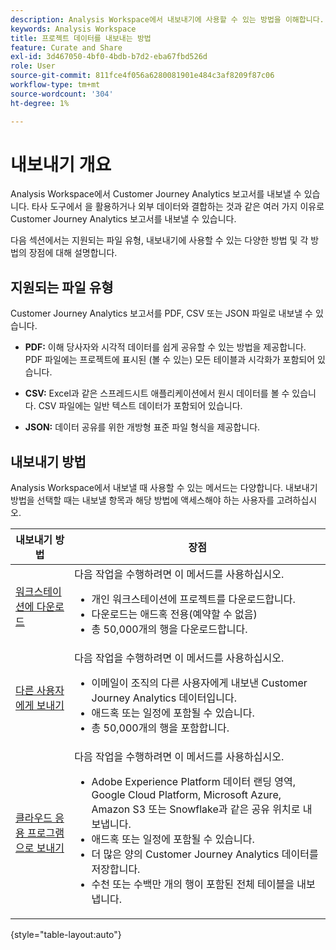 ```yaml
---
description: Analysis Workspace에서 내보내기에 사용할 수 있는 방법을 이해합니다.
keywords: Analysis Workspace
title: 프로젝트 데이터를 내보내는 방법
feature: Curate and Share
exl-id: 3d467050-4bf0-4bdb-b7d2-eba67fbd526d
role: User
source-git-commit: 811fce4f056a6280081901e484c3af8209f87c06
workflow-type: tm+mt
source-wordcount: '304'
ht-degree: 1%

---
```


# 내보내기 개요

Analysis Workspace에서 Customer Journey Analytics 보고서를 내보낼 수 있습니다. 타사 도구에서 을 활용하거나 외부 데이터와 결합하는 것과 같은 여러 가지 이유로 Customer Journey Analytics 보고서를 내보낼 수 있습니다.

다음 섹션에서는 지원되는 파일 유형, 내보내기에 사용할 수 있는 다양한 방법 및 각 방법의 장점에 대해 설명합니다.

## 지원되는 파일 유형

Customer Journey Analytics 보고서를 PDF, CSV 또는 JSON 파일로 내보낼 수 있습니다.

* **PDF:** 이해 당사자와 시각적 데이터를 쉽게 공유할 수 있는 방법을 제공합니다. PDF 파일에는 프로젝트에 표시된 (볼 수 있는) 모든 테이블과 시각화가 포함되어 있습니다.

* **CSV:** Excel과 같은 스프레드시트 애플리케이션에서 원시 데이터를 볼 수 있습니다. CSV 파일에는 일반 텍스트 데이터가 포함되어 있습니다.

* **JSON:** 데이터 공유를 위한 개방형 표준 파일 형식을 제공합니다.

## 내보내기 방법

Analysis Workspace에서 내보낼 때 사용할 수 있는 메서드는 다양합니다. 내보내기 방법을 선택할 때는 내보낼 항목과 해당 방법에 액세스해야 하는 사용자를 고려하십시오.

| 내보내기 방법 | 장점 |
|---------|----------|
| [워크스테이션에 다운로드](/help/analysis-workspace/export/download-send.md) | 다음 작업을 수행하려면 이 메서드를 사용하십시오. <ul><li>개인 워크스테이션에 프로젝트를 다운로드합니다.</li><li>다운로드는 애드혹 전용(예약할 수 없음)</li> <li>총 50,000개의 행을 다운로드합니다.</li> <!--true? Are there 2 different options to download to your workstation?--> <!-- is this emailing it? --> |
| [다른 사용자에게 보내기](/help/analysis-workspace/export/t-schedule-report.md) | 다음 작업을 수행하려면 이 메서드를 사용하십시오. <ul><li>이메일이 조직의 다른 사용자에게 내보낸 Customer Journey Analytics 데이터입니다.</li><li>애드혹 또는 일정에 포함될 수 있습니다.</li> <li>총 50,000개의 행을 포함합니다.</li> <!--true?--> |
| [클라우드 응용 프로그램으로 보내기](/help/analysis-workspace/export/export-cloud.md) | 다음 작업을 수행하려면 이 메서드를 사용하십시오. <ul><li>Adobe Experience Platform 데이터 랜딩 영역, Google Cloud Platform, Microsoft Azure, Amazon S3 또는 Snowflake과 같은 공유 위치로 내보냅니다.</li><li>애드혹 또는 일정에 포함될 수 있습니다.</li><li>더 많은 양의 Customer Journey Analytics 데이터를 저장합니다.</li><li>수천 또는 수백만 개의 행이 포함된 전체 테이블을 내보냅니다.<!-- What other things? Wiki talks about things that aren't even possible in Data Warehouse. What are they? --> </li> |

{style="table-layout:auto"}
